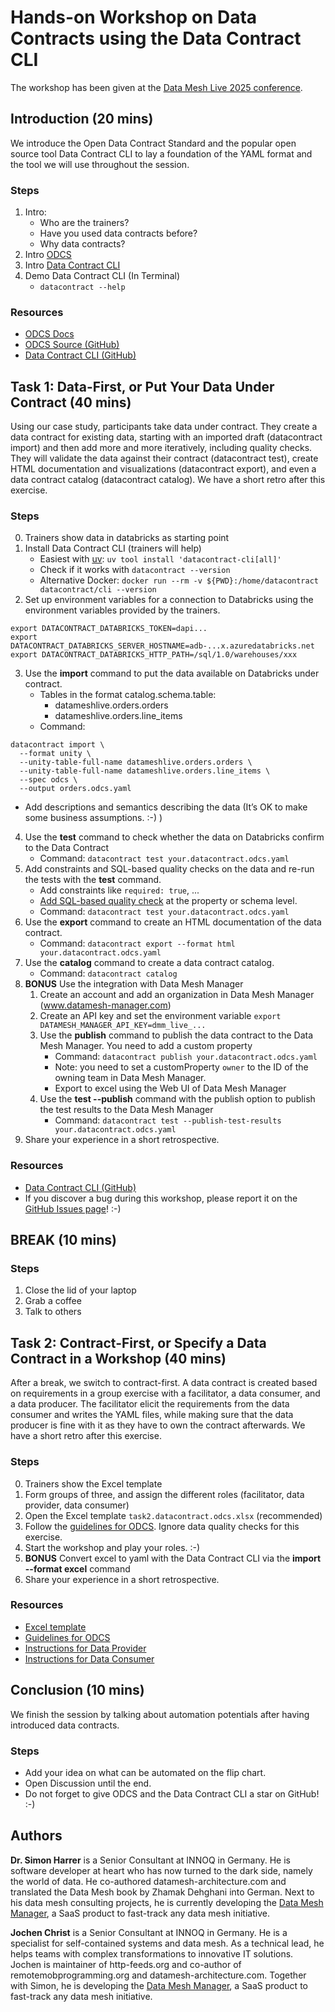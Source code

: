 # Hands-on Workshop on Data Contracts using the Data Contract CLI

The workshop has been given at the [Data Mesh Live 2025 conference](https://2025.datameshlive.com/program/data-contract-workshop-using-open-source-tooling/).

## Introduction (20 mins)

We introduce the Open Data Contract Standard and the popular open source tool Data Contract CLI to lay a foundation of the YAML format and the tool we will use throughout the session.

### Steps

1. Intro:
   - Who are the trainers?
   - Have you used data contracts before?
   - Why data contracts?
2. Intro [ODCS](https://bitol-io.github.io/open-data-contract-standard/)
3. Intro [Data Contract CLI](https://github.com/datacontract/datacontract-cli)
4. Demo Data Contract CLI (In Terminal)
   - `datacontract --help`

### Resources
- [ODCS Docs](https://bitol-io.github.io/open-data-contract-standard/)
- [ODCS Source (GitHub)](https://github.com/bitol-io/open-data-contract-standard)
- [Data Contract CLI (GitHub)](https://github.com/datacontract/datacontract-cli)

## Task 1: Data-First, or Put Your Data Under Contract (40 mins)

Using our case study, participants take data under contract. They create a data contract for existing data, starting with an imported draft (datacontract import) and then add more and more iteratively, including quality checks. They will validate the data against their contract (datacontract test), create HTML documentation and visualizations (datacontract export), and even a data contract catalog (datacontract catalog). We have a short retro after this exercise.

### Steps
0. Trainers show data in databricks as starting point
1. Install Data Contract CLI (trainers will help)
   - Easiest with [uv](https://docs.astral.sh/uv/): `uv tool install 'datacontract-cli[all]'`
   - Check if it works with `datacontract --version`
   - Alternative Docker: `docker run --rm -v ${PWD}:/home/datacontract datacontract/cli --version`
2. Set up environment variables for a connection to Databricks using the environment variables provided by the trainers.
```
export DATACONTRACT_DATABRICKS_TOKEN=dapi...
export DATACONTRACT_DATABRICKS_SERVER_HOSTNAME=adb-...x.azuredatabricks.net
export DATACONTRACT_DATABRICKS_HTTP_PATH=/sql/1.0/warehouses/xxx
```

3. Use the **import** command to put the data available on Databricks under contract.
   - Tables in the format catalog.schema.table: 
       - datameshlive.orders.orders
       - datameshlive.orders.line_items
   - Command:
```
datacontract import \
  --format unity \
  --unity-table-full-name datameshlive.orders.orders \
  --unity-table-full-name datameshlive.orders.line_items \
  --spec odcs \
  --output orders.odcs.yaml
```
   - Add descriptions and semantics describing the data (It’s OK to make some business assumptions. :-) )
4. Use the **test** command to check whether the data on Databricks confirm to the Data Contract
   - Command: `datacontract test your.datacontract.odcs.yaml`
5. Add constraints and SQL-based quality checks on the data and re-run the tests with the **test** command.
    - Add constraints like `required: true`, ...
    - [Add SQL-based quality check](https://bitol-io.github.io/open-data-contract-standard/latest/#sql) at the property or schema level.
    - Command: `datacontract test your.datacontract.odcs.yaml`
6. Use the **export** command to create an HTML documentation of the data contract. 
   - Command: `datacontract export --format html your.datacontract.odcs.yaml`
7. Use the **catalog** command to create a data contract catalog.
   - Command: `datacontract catalog`
8. **BONUS** Use the integration with Data Mesh Manager
    1. Create an account and add an organization in Data Mesh Manager (www.datamesh-manager.com)
    2. Create an API key and set the environment variable `export DATAMESH_MANAGER_API_KEY=dmm_live_...` 
    3. Use the **publish** command to publish the data contract to the Data Mesh Manager. You need to add a custom property
       - Command: `datacontract publish your.datacontract.odcs.yaml`
       - Note: you need to set a customProperty `owner` to the ID of the owning team in Data Mesh Manager.
       - Export to excel using the Web UI of Data Mesh Manager
    4. Use the **test --publish** command with the publish option to publish the test results to the Data Mesh Manager
       - Command: `datacontract test --publish-test-results your.datacontract.odcs.yaml`
9. Share your experience in a short retrospective.

### Resources
- [Data Contract CLI (GitHub)](https://github.com/datacontract/datacontract-cli)
- If you discover a bug during this workshop, please report it on the [GitHub Issues page](https://github.com/datacontract/datacontract-cli/issues)! :-)

## BREAK (10 mins)

### Steps
1. Close the lid of your laptop
2. Grab a coffee
3. Talk to others

## Task 2: Contract-First, or Specify a Data Contract in a Workshop (40 mins)

After a break, we switch to contract-first. A data contract is created based on requirements in a group exercise with a facilitator, a data consumer, and a data producer. The facilitator elicit the requirements from the data consumer and writes the YAML files, while making sure that the data producer is fine with it as they have to own the contract afterwards. We have a short retro after this exercise.

### Steps
0. Trainers show the Excel template
1. Form groups of three, and assign the different roles (facilitator, data provider, data consumer)
2. Open the Excel template `task2.datacontract.odcs.xlsx` (recommended)
3. Follow the [guidelines for ODCS](http://datacontract.com/workshop#guidelines-for-odcs). Ignore data quality checks for this exercise.
4. Start the workshop and play your roles. :-)
5. **BONUS** Convert excel to yaml with the Data Contract CLI via the **import --format excel** command
6. Share your experience in a short retrospective.

### Resources
- [Excel template](https://github.com/datacontract/open-data-contract-standard-excel-template)
- [Guidelines for ODCS](http://datacontract.com/workshop#guidelines-for-odcs)
- [Instructions for Data Provider](task2-dataprovider.md)
- [Instructions for Data Consumer](task2-dataconsumer.md)

## Conclusion (10 mins)

We finish the session by talking about automation potentials after having introduced data contracts.

### Steps
- Add your idea on what can be automated on the flip chart.
- Open Discussion until the end.
- Do not forget to give ODCS and the Data Contract CLI a star on GitHub! :-)

## Authors

**Dr. Simon Harrer** is a Senior Consultant at INNOQ in Germany. He is software developer at heart who has now turned to the dark side, namely the world of data. He co-authored datamesh-architecture.com and translated the Data Mesh book by Zhamak Dehghani into German. Next to his data mesh consulting projects, he is currently developing the [Data Mesh Manager](https://www.datamesh-manager.com), a SaaS product to fast-track any data mesh initiative.

**Jochen Christ** is a Senior Consultant at INNOQ in Germany. He is a specialist for self-contained systems and data mesh. As a technical lead, he helps teams with complex transformations to innovative IT solutions. Jochen is maintainer of http-feeds.org and co-author of remotemobprogramming.org and datamesh-architecture.com. Together with Simon, he is developing the [Data Mesh Manager](https://www.datamesh-manager.com), a SaaS product to fast-track any data mesh initiative.
